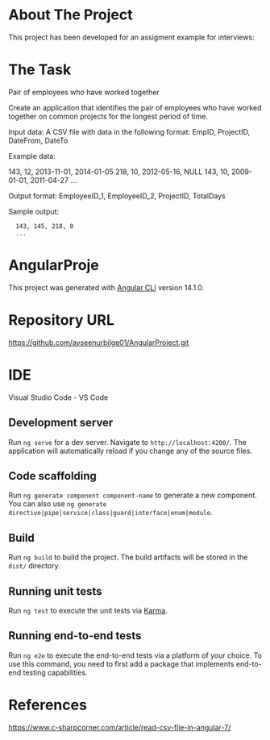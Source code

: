 # About The Project
This project has been developed for an assigment example for interviews:

# The Task
Pair of employees who have worked together

Create an application that identifies the pair of employees who have worked together on common projects for the longest period of time.

Input data: A CSV file with data in the following format: EmpID, ProjectID, DateFrom, DateTo

Example data:

   143, 12, 2013-11-01, 2014-01-05
   218, 10, 2012-05-16, NULL
   143, 10, 2009-01-01, 2011-04-27
   ...
   
Output format: EmployeeID_1, EmployeeID_2, ProjectID, TotalDays

Sample output:

      143, 145, 218, 8
      ...
      
# AngularProje

This project was generated with [Angular CLI](https://github.com/angular/angular-cli) version 14.1.0.

# Repository URL

https://github.com/ayseenurbilge01/AngularProject.git

# IDE

Visual Studio Code - VS Code

## Development server

Run `ng serve` for a dev server. Navigate to `http://localhost:4200/`. The application will automatically reload if you change any of the source files.

## Code scaffolding

Run `ng generate component component-name` to generate a new component. You can also use `ng generate directive|pipe|service|class|guard|interface|enum|module`.

## Build

Run `ng build` to build the project. The build artifacts will be stored in the `dist/` directory.

## Running unit tests

Run `ng test` to execute the unit tests via [Karma](https://karma-runner.github.io).

## Running end-to-end tests

Run `ng e2e` to execute the end-to-end tests via a platform of your choice. To use this command, you need to first add a package that implements end-to-end testing capabilities.


# References

https://www.c-sharpcorner.com/article/read-csv-file-in-angular-7/
